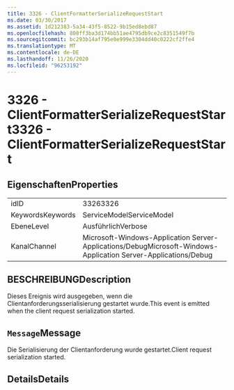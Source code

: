 ```yaml
---
title: 3326 - ClientFormatterSerializeRequestStart
ms.date: 03/30/2017
ms.assetid: 1d212383-5a34-43f5-8522-9b15ed8ebd87
ms.openlocfilehash: 808ff3ba3d174bb51ae4795db9ce2c8351549f7b
ms.sourcegitcommit: bc293b14af795e0e999e3304dd40c0222cf2ffe4
ms.translationtype: MT
ms.contentlocale: de-DE
ms.lasthandoff: 11/26/2020
ms.locfileid: "96253192"
---
```

# <a name="3326---clientformatterserializerequeststart"></a><span data-ttu-id="84760-102">3326 - ClientFormatterSerializeRequestStart</span><span class="sxs-lookup"><span data-stu-id="84760-102">3326 - ClientFormatterSerializeRequestStart</span></span>

## <a name="properties"></a><span data-ttu-id="84760-103">Eigenschaften</span><span class="sxs-lookup"><span data-stu-id="84760-103">Properties</span></span>  
  
|||  
|-|-|  
|<span data-ttu-id="84760-104">id</span><span class="sxs-lookup"><span data-stu-id="84760-104">ID</span></span>|<span data-ttu-id="84760-105">3326</span><span class="sxs-lookup"><span data-stu-id="84760-105">3326</span></span>|  
|<span data-ttu-id="84760-106">Keywords</span><span class="sxs-lookup"><span data-stu-id="84760-106">Keywords</span></span>|<span data-ttu-id="84760-107">ServiceModel</span><span class="sxs-lookup"><span data-stu-id="84760-107">ServiceModel</span></span>|  
|<span data-ttu-id="84760-108">Ebene</span><span class="sxs-lookup"><span data-stu-id="84760-108">Level</span></span>|<span data-ttu-id="84760-109">Ausführlich</span><span class="sxs-lookup"><span data-stu-id="84760-109">Verbose</span></span>|  
|<span data-ttu-id="84760-110">Kanal</span><span class="sxs-lookup"><span data-stu-id="84760-110">Channel</span></span>|<span data-ttu-id="84760-111">Microsoft-Windows-Application Server-Applications/Debug</span><span class="sxs-lookup"><span data-stu-id="84760-111">Microsoft-Windows-Application Server-Applications/Debug</span></span>|  
  
## <a name="description"></a><span data-ttu-id="84760-112">BESCHREIBUNG</span><span class="sxs-lookup"><span data-stu-id="84760-112">Description</span></span>  

 <span data-ttu-id="84760-113">Dieses Ereignis wird ausgegeben, wenn die Clientanforderungsserialisierung gestartet wurde.</span><span class="sxs-lookup"><span data-stu-id="84760-113">This event is emitted when the client request serialization started.</span></span>  
  
## <a name="message"></a><span data-ttu-id="84760-114">`Message`</span><span class="sxs-lookup"><span data-stu-id="84760-114">Message</span></span>  

 <span data-ttu-id="84760-115">Die Serialisierung der Clientanforderung wurde gestartet.</span><span class="sxs-lookup"><span data-stu-id="84760-115">Client request serialization started.</span></span>  
  
## <a name="details"></a><span data-ttu-id="84760-116">Details</span><span class="sxs-lookup"><span data-stu-id="84760-116">Details</span></span>
